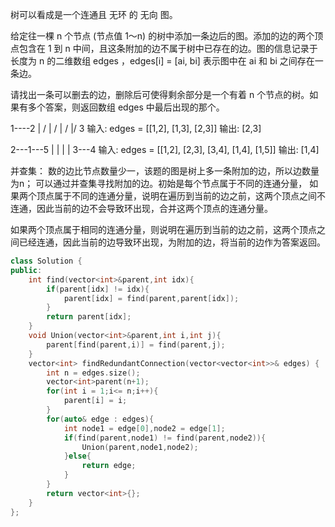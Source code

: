 树可以看成是一个连通且 无环 的 无向 图。

给定往一棵 n 个节点 (节点值 1～n) 的树中添加一条边后的图。添加的边的两个顶点包含在 1 到 n 中间，且这条附加的边不属于树中已存在的边。图的信息记录于长度为 n 的二维数组 edges ，edges[i] = [ai, bi] 表示图中在 ai 和 bi 之间存在一条边。

请找出一条可以删去的边，删除后可使得剩余部分是一个有着 n 个节点的树。如果有多个答案，则返回数组 edges 中最后出现的那个。

1----2
|   /
|  /
| /
|/
3
输入: edges = [[1,2], [1,3], [2,3]]
输出: [2,3]

2---1---5
|   |
|   |
3---4
输入: edges = [[1,2], [2,3], [3,4], [1,4], [1,5]]
输出: [1,4]

并查集：
数的边比节点数量少一，该题的图是树上多一条附加的边，所以边数量为n；
可以通过并查集寻找附加的边。初始是每个节点属于不同的连通分量，
如果两个顶点属于不同的连通分量，说明在遍历到当前的边之前，这两个顶点之间不连通，因此当前的边不会导致环出现，合并这两个顶点的连通分量。

如果两个顶点属于相同的连通分量，则说明在遍历到当前的边之前，这两个顶点之间已经连通，因此当前的边导致环出现，为附加的边，将当前的边作为答案返回。

```C++
class Solution {
public:
    int find(vector<int>&parent,int idx){
        if(parent[idx] != idx){
            parent[idx] = find(parent,parent[idx]);
        }
        return parent[idx];
    }
    void Union(vector<int>&parent,int i,int j){
        parent[find(parent,i)] = find(parent,j);
    }
    vector<int> findRedundantConnection(vector<vector<int>>& edges) {
        int n = edges.size();
        vector<int>parent(n+1);
        for(int i = 1;i<= n;i++){
            parent[i] = i;
        }
        for(auto& edge : edges){
            int node1 = edge[0],node2 = edge[1];
            if(find(parent,node1) != find(parent,node2)){
                Union(parent,node1,node2);
            }else{
                return edge;
            }
        }
        return vector<int>{};
    }
};

```